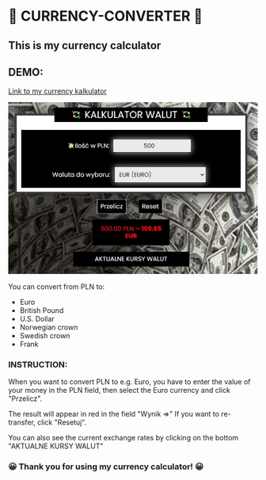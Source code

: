 # 🤑 CURRENCY-CONVERTER 🤑

## This is my currency calculator 

## DEMO:

[Link to my currency kalkulator](https://piotrkubiak.github.io/currency-converter/)

![Calculator](images/screen.jpg)

You can convert from PLN to:
- Euro
- British Pound
- U.S. Dollar
- Norwegian crown
- Swedish crown
- Frank

### INSTRUCTION:

When you want to convert PLN to e.g. Euro, you have to enter the value of your money in the PLN field, then select the Euro currency and click "Przelicz".

The result will appear in red in the field "Wynik =>"
If you want to re-transfer, click "Resetuj". 

You can also see the current exchange rates by clicking on the bottom "AKTUALNE KURSY WALUT"

### 😀 Thank you for using my currency calculator! 😀